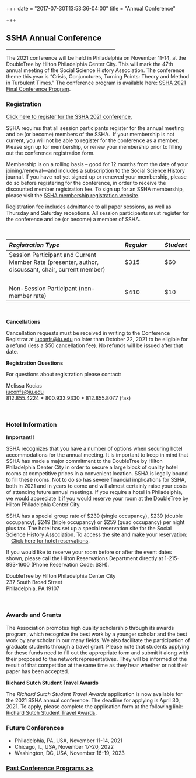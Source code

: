 +++
date = "2017-07-30T13:53:36-04:00"
title = "Annual Conference"

+++

## **SSHA Annual Conference**

<hr width=300; align=left>

The 2021 conference will be held in Philadelphia on November 11-14, at the DoubleTree by Hilton Philadelphia Center City. This will mark the 47th annual meeting of the Social Science History Association. The conference theme this year is “Crisis, Conjunctures, Turning Points: Theory and Method in Turbulent Times.” The conference program is available here: [SSHA 2021 Final Conference Program](/files/SSHA2021_FinalProgram.pdf).

### Registration

<a href="https://indianauniv.ungerboeck.com/prod/emc00/register.aspx?OrgCode=10&EvtID=10425&AppCode=REG&CC=121092803651" target="_blank">Click here to register for the SSHA 2021 conference.</a>

SSHA requires that all session participants register for the annual meeting and be (or become) members of the SSHA.  If your membership is not current, you will not be able to register for the conference as a member.  Please sign up for membership, or renew your membership prior to filling out the conference registration form.

Membership is on a rolling basis – good for 12 months from the date of your joining/renewal—and includes a subscription to the Social Science History journal. If you have not yet signed up or renewed your membership, please do so before registering for the conference, in order to receive the discounted member registration fee. To sign up for an SSHA membership, please visit the <a href="https://indianauniv-web.ungerboeck.com/mbd/mbd_p23_add_member.aspx?oc=10&cc=SSHA-MEMBER" target="_blank">SSHA membership registration website</a>.

Registration fee includes admittance to all paper sessions, as well as Thursday and Saturday receptions. All session participants must register for the conference and be (or become) a member of SSHA. 

&emsp;

*Registration Type* | &emsp; | *Regular* | &emsp; | *Student*
:--- | --- | :--- | --- | :---
Session Participant and Current Member Rate (presenter, author, discussant, chair, current member) | | $315 | | $60
| &emsp; | &emsp; | &emsp; | &emsp; |
Non-Session Participant (non-member rate) | | $410 | | $10

&emsp;

**Cancellations**  

Cancellation requests must be received in writing to the Conference Registrar at iuconfs@iu.edu no later than October 22, 2021 to be eligible for a refund (less a $50 cancellation fee).  No refunds will be issued after that date.  

**Registration Questions**

For questions about registration please contact:

Melissa Kocias  
<iuconfs@iu.edu>  
812.855.4224 * 800.933.9330 * 812.855.8077 (fax) 
  
&emsp;  

### Hotel Information

**Important!!**

SSHA recognizes that you have a number of options when securing hotel accommodations for the annual meeting.  It is important to keep in mind that SSHA has made a major commitment to the DoubleTree by Hilton Philadelphia Center City in order to secure a large block of quality hotel rooms at competitive prices in a convenient location.  SSHA is legally bound to fill these rooms.  Not to do so has severe financial implications for SSHA, both in 2021 and in years to come and will almost certainly raise your costs of attending future annual meetings.  If you require a hotel in Philadelphia, we would appreciate it if you would reserve your room at the DoubleTree by Hilton Philadelphia Center City.

SSHA has a special group rate of $239 (single occupancy), $239 (double occupancy), $249 (triple occupancy) or $259 (quad occupancy) per night plus tax.  The hotel has set up a special reservation site for the Social Science History Association.  To access the site and make your reservation: &emsp;<a href="https://book.passkey.com/go/SSHA" target="_blank">Click here for hotel reservations</a>.

If you would like to reserve your room before or after the event dates shown, please call the Hilton Reservations Department directly at 1-215-893-1600 (Phone Reservation Code: SSH). 

DoubleTree by Hilton Philadelphia Center City  
237 South Broad Street  
Philadelphia, PA 19107  
  
&emsp;  

### Awards and Grants  

The Association promotes high quality scholarship through its awards program, which recognize the best work by a younger scholar and the best work by any scholar in our many fields. We also facilitate the participation of graduate students through a travel grant. Please note that students applying for these funds need to fill out the appropriate form and submit it along with their proposed to the network representatives. They will be informed of the result of that competition at the same time as they hear whether or not their paper has been accepted.  

**Richard Sutch Student Travel Awards**  

The _Richard Sutch Student Travel Awards_ application is now available for the 2021 SSHA annual conference. The deadline for applying is April 30, 2021. To apply, please complete the application form at the following link: <a href="https://forms.gle/sJwf1pkbNi5W6e146" target="_blank">Richard Sutch Student Travel Awards</a>.  

### Future Conferences

- Philadelphia, PA, USA, November 11-14, 2021
- Chicago, IL, USA, November 17-20, 2022
- Washington, DC, USA, November 16-19, 2023

### [Past Conference Programs >>](/programs/)